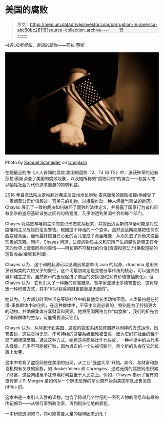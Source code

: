 # 美国的腐败

> 原文：<https://medium.datadriveninvestor.com/corruption-in-america-abc50bc28116?source=collection_archive---------19----------------------->

书评:*众所周知，美国的腐败*——莎拉·蔡斯

![](img/3ffbd39611c7ed337224ab75e5316b23.png)

Photo by [Samuel Schneider](https://unsplash.com/@samuelschneider?utm_source=unsplash&utm_medium=referral&utm_content=creditCopyText) on [Unsplash](https://unsplash.com/s/photos/corruption-america?utm_source=unsplash&utm_medium=referral&utm_content=creditCopyText)

在她最近的书《人人皆知的腐败:美国的腐败:T2、T4 和 T5》中，屡获殊荣的记者莎拉·蔡斯调查了美国的腐败现象，以及她所称的“腐败网络”的演变——权势人物以牺牲社会为代价追求自身的物质利益。

2016 年最高法院决定推翻对弗吉尼亚州州长鲍勃·麦克唐奈的腐败指控(他接受了一家烟草公司价值超过十万美元的礼物，以换取推动一种未经适当测试的新药)，Chayes 展示了一致的裁决如何破坏了腐败的法律定义，并暴露了国家行为者和日益复杂的盗窃基础设施之间的勾结程度，几乎渗透到美国社会的每个部门。

Chayes 将腐败与唯物主义的意识形态联系起来，并提出迈达斯的神话可能是对过度唯物主义危险的恰当警告。根据这个神话的一个变体，虽然迈达斯能够把任何东西变成黄金，但他最终把自己心爱的女儿变成了黄金雕像，从而失去了对他来说最珍贵的东西。同样，Chayes 问道，过度的物质主义和它所产生的腐败是否正在今天的世界上做着同样的事情——用长期不可替代的价值(资源和劳动力)换取短期的短暂收益(金钱和利润)。

Chayes 认为，这个词的起源可以追溯到希腊单词 coin 的起源，drachma 是用来烹饪肉类的六根叉子的象征，这个词最初肯定是食物分享传统的核心，可以追溯到城邦建立之前。虽然货币的出现促进了商品的交换(通过允许价值被抽象化)，但 Chayes 认为，它也引入了一种新的财富概念，哲学家亚里士多德警告说，这将导致一种积累方式，其中“可以获得的财富数量是无限的”。

她认为，与大部分时间生活在等级社会中的其他灵长类动物不同，人类最初是在狩猎-采集群体中进化的，在这种群体中，平等主义是必要的，特别是为了狩猎更大的动物，并确保集体分享财富和资源。她将窃国网络比作“肉食猪”，我们的祖先为了确保群体的生存，可能需要消灭它们。

Chayes 认为，从阿富汗到美国，腐败的窃国系统在跨国界以同样的方式运作。她警告说，这些贪得无厌、不可持续的贪婪系统很难被击败，因为它们在社会的每个部门都根深蒂固。通过这种方式，她将这些网络比作九头蛇，一种神话中的古代多头怪兽，几乎不可能被打败，因为当它的一个头被切断时，两个新的头会在它的位置上发芽。

这本书考察了盗窃网络在美国的出现，从工业“强盗大亨”开始。如今，与财富和慈善机构有关联的家族，如 Rockerfellers 和 Carnegies，通过无情的腐败网络积累了财富，这些网络毫不犹豫地将利益置于人民之上。例如，Chayes 揭示了富有的银行家 J.P. Morgan 是如何从一个肆无忌惮的军火商开始向美国军队出售劣质 riffles 的。

这本书是一本引人入胜的读物，包含了跨越几个世纪的一系列人物的信息和有趣的传记细节——从银行家到政治家，再到彻头彻尾的罪犯。

一本研究透彻的书，你可能需要大量的咖啡因来消化！